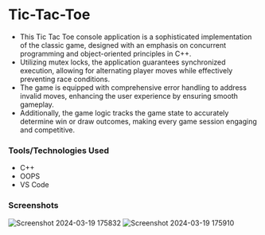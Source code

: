 # Tic-Tac-Toe
 - This Tic Tac Toe console application is a sophisticated implementation of the classic game, designed with an emphasis on concurrent programming and object-oriented principles in C++.
 - Utilizing mutex locks, the application guarantees synchronized execution, allowing for alternating player moves while effectively preventing race conditions.
 - The game is equipped with comprehensive error handling to address invalid moves, enhancing the user experience by ensuring smooth gameplay.
 - Additionally, the game logic tracks the game state to accurately determine win or draw outcomes, making every game session engaging and competitive.

### Tools/Technologies Used

 - C++
 - OOPS
 - VS Code

### Screenshots

![Screenshot 2024-03-19 175832](https://github.com/jakkalokesh/Tic_tac_toe/assets/116503470/12cfcea5-b806-4d60-96dc-97e11e5e2b98)
![Screenshot 2024-03-19 175910](https://github.com/jakkalokesh/Tic_tac_toe/assets/116503470/09014ac5-e348-4ef0-966f-d00eceb9a9f4)
